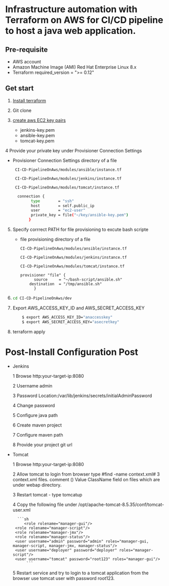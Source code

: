
# Infrastructure automation with Terraform on AWS for CI/CD pipeline to host a java web application.

## Pre-requisite
- AWS account 
- Amazon Machine Image (AMI)  Red Hat Enterprise Linux 8.x
- Terraform required_version = ">= 0.12"

## Get start 

1. [Install terraform ](https://learn.hashicorp.com/tutorials/terraform/install-cli)
2. Git clone 
3. [create aws EC2 key pairs](https://docs.aws.amazon.com/AWSEC2/latest/UserGuide/ec2-key-pairs.html)

    - jenkins-key.pem
    - ansible-key.pem
    - tomcat-key.pem
    
4 Provide your private key under Provisioner Connection Settings

  - Provisioner Connection Settings directory of a file  
  
         CI-CD-PipelineOnAws/modules/ansible/instance.tf
        
         CI-CD-PipelineOnAws/modules/jenkins/instance.tf
        
         CI-CD-PipelineOnAws/modules/tomcat/instance.tf
        
      ```sh
        connection {
              type        = "ssh"
              host        = self.public_ip 
              user        = "ec2-user" 
              private_key = file("~/key/ansible-key.pem") 
             } 
      ```
5. Specify corrrect PATH for file provisioning to excute bash scripte

    - file provisioning  directory of a file
    
          CI-CD-PipelineOnAws/modules/ansible/instance.tf
          
          CI-CD-PipelineOnAws/modules/jenkins/instance.tf
          
          CI-CD-PipelineOnAws/modules/tomcat/instance.tf
       
          provisioner "file" {
	        	source     = "~/bash-script/ansible.sh" 
		      destination  = "/tmp/ansible.sh" 
	            }  
      
      
6.  ```sh
    cd CI-CD-PipelineOnAws/dev
      ```

7. Export AWS_ACCESS_KEY_ID and AWS_SECRET_ACCESS_KEY

     ```sh
         $ export AWS_ACCESS_KEY_ID="anaccesskey"
         $ export AWS_SECRET_ACCESS_KEY="asecretkey"
      ```
 
8. terraform apply 

# Post-Install Configuration Post 
 - Jenkins 
 
 	1 Browse http:your-target-ip:8080
	
 	2 Username admin
 	
	3 Password Location:/var/lib/jenkins/secrets/initialAdminPassword
 	
	4 Change password 
 	
	5 Configure java path
 	
	6 Create maven project
 	
	7 Configure maven path
 	
	8 Provide your project git url
 - Tomcat 
	
	1 Browse http:your-target-ip:8080
 	
	2 Allow tomcat to login from browser type  #find -name context.xml# 3 context.xml files.
	  comment () Value ClassName field on files which are under webap directory. 
	
	3 Restart tomcat -  type tomcatup 
	
	4 Copy the following file under /opt/apache-tomcat-8.5.35/conf/tomcat-user.xml 
	
	     ```sh
        	<role rolename="manager-gui"/> 
		<role rolename="manager-script"/> 
		<role rolename="manager-jmx"/> 
		<role rolename="manager-status"/> 
		<user username="admin" password="admin" roles="manager-gui, manager-script, manager-jmx, manager-status"/> 
		<user username="deployer" password="deployer" roles="manager-script"/> 
		<user username="tomcat" password="root123" roles="manager-gui"/> 	
     		 ```
		 
	5 Restart service and try to login to a tomcat application from the browser use tomcat user with password root123.  
